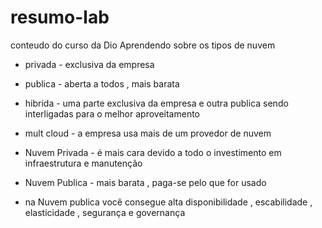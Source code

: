# resumo-lab
conteudo do curso da Dio 
Aprendendo sobre os tipos de nuvem 
- privada - exclusiva da empresa  
- publica - aberta a todos , mais barata 
- hibrida - uma parte exclusiva da empresa e outra publica sendo interligadas para o melhor aproveitamento
- mult cloud - a empresa usa mais de um provedor de nuvem 

- Nuvem Privada - é mais cara devido a todo o investimento em infraestrutura e manutenção
- Nuvem Publica - mais barata , paga-se pelo que for usado 

- na Nuvem publica você consegue alta disponibilidade , escabilidade , elasticidade , segurança e governança 
